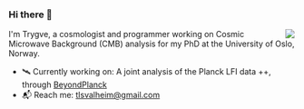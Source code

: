 ### Hi there 👋

<!--**trygvels/trygvels** is a ✨ _special_ ✨ repository because its `README.md` (this file) appears on your GitHub profile.-->
<img align="right" src="https://github-readme-stats.vercel.app/api?username=trygvels&show_icons=true&count_private=true&hide_title=true&show_icons=true"/>



I'm Trygve, a cosmologist and programmer working on Cosmic Microwave Background (CMB) analysis for my PhD at the University of Oslo, Norway.

- :artificial_satellite: Currently working on: A joint analysis of the Planck LFI data ++, through [BeyondPlanck](https://beyondplanck.science/)
- :mailbox_with_mail: Reach me: [tlsvalheim@gmail.com](mailto:tlsvalheim@gmail.com)

<!--
Here are some ideas to get you started:

- 🔭 I’m currently working on ...
- 🌱 I’m currently learning ...
- 👯 I’m looking to collaborate on ...
- 🤔 I’m looking for help with ...
- 💬 Ask me about ...
- 📫 How to reach me: ...
- 😄 Pronouns: ...
- ⚡ Fun fact: ...
-->
